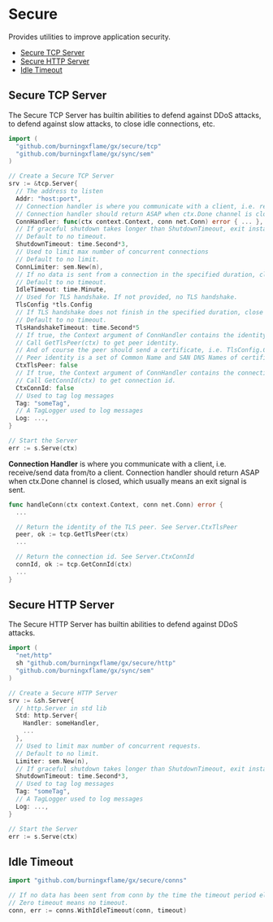 # Secure

Provides utilities to improve application security.

- [Secure TCP Server](#secure-tcp-server)
- [Secure HTTP Server](#secure-http-server)
- [Idle Timeout](#idle-timeout)

## Secure TCP Server

The Secure TCP Server has builtin abilities to defend against DDoS attacks, to defend against slow attacks, to close idle connections, etc.

```go
import (
  "github.com/burningxflame/gx/secure/tcp"
  "github.com/burningxflame/gx/sync/sem"
)

// Create a Secure TCP Server
srv := &tcp.Server{
  // The address to listen
  Addr: "host:port",
  // Connection handler is where you communicate with a client, i.e. receive/send data from/to a client.
  // Connection handler should return ASAP when ctx.Done channel is closed, which usually means an exit signal is sent.
  ConnHandler: func(ctx context.Context, conn net.Conn) error { ... },
  // If graceful shutdown takes longer than ShutdownTimeout, exit instantly.
  // Default to no timeout.
  ShutdownTimeout: time.Second*3,
  // Used to limit max number of concurrent connections
  // Default to no limit.
  ConnLimiter: sem.New(n),
  // If no data is sent from a connection in the specified duration, close the connection.
  // Default to no timeout.
  IdleTimeout: time.Minute,
  // Used for TLS handshake. If not provided, no TLS handshake.
  TlsConfig *tls.Config
  // If TLS handshake does not finish in the specified duration, close the connection.
  // Default to no timeout.
  TlsHandshakeTimeout: time.Second*5
  // If true, the Context argument of ConnHandler contains the identity of the TLS peer.
  // Call GetTlsPeer(ctx) to get peer identity.
  // And of course the peer should send a certificate, i.e. TlsConfig.ClientAuth should be RequireAnyClientCert or RequireAndVerifyClientCert.
  // Peer identity is a set of Common Name and SAN DNS Names of certificate holder, i.e. cert.Subject.CommonName and cert.DNSNames.
  CtxTlsPeer: false
  // If true, the Context argument of ConnHandler contains the connection id.
  // Call GetConnId(ctx) to get connection id.
  CtxConnId: false
  // Used to tag log messages
  Tag: "someTag",
  // A TagLogger used to log messages
  Log: ...,
}

// Start the Server
err := s.Serve(ctx)
```

**Connection Handler** is where you communicate with a client, i.e. receive/send data from/to a client. Connection handler should return ASAP when ctx.Done channel is closed, which usually means an exit signal is sent.

```go
func handleConn(ctx context.Context, conn net.Conn) error {
  ...

  // Return the identity of the TLS peer. See Server.CtxTlsPeer
  peer, ok := tcp.GetTlsPeer(ctx)
  ...

  // Return the connection id. See Server.CtxConnId
  connId, ok := tcp.GetConnId(ctx)
  ...
}
```

## Secure HTTP Server

The Secure HTTP Server has builtin abilities to defend against DDoS attacks.

```go
import (
  "net/http"
  sh "github.com/burningxflame/gx/secure/http"
  "github.com/burningxflame/gx/sync/sem"
)

// Create a Secure HTTP Server
srv := &sh.Server{
  // http.Server in std lib
  Std: http.Server{
    Handler: someHandler,
    ...
  },
  // Used to limit max number of concurrent requests.
  // Default to no limit.
  Limiter: sem.New(n),
  // If graceful shutdown takes longer than ShutdownTimeout, exit instantly.
  ShutdownTimeout: time.Second*3,
  // Used to tag log messages
  Tag: "someTag",
  // A TagLogger used to log messages
  Log: ...,
}

// Start the Server
err := s.Serve(ctx)
```

## Idle Timeout

```go
import "github.com/burningxflame/gx/secure/conns"

// If no data has been sent from conn by the time the timeout period elapses, conn.Read will return ErrIdleTimeout.
// Zero timeout means no timeout.
conn, err := conns.WithIdleTimeout(conn, timeout)
```
